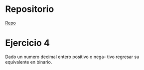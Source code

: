 # Repositorio
[Repo](https://github.com/fcuadrosgithub/integrador-primero.git)

# Ejercicio 4

Dado un numero decimal entero positivo o nega- tivo regresar su equivalente en binario.